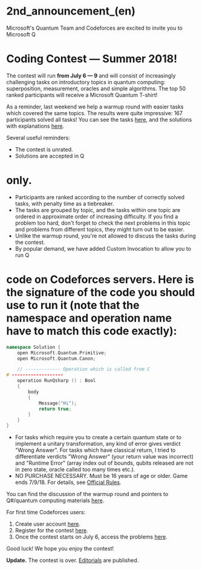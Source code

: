 # 2nd_announcement_(en)

Microsoft's Quantum Team and Codeforces are excited to invite you to Microsoft Q
# Coding Contest — Summer 2018!

The contest will run **from July 6 — 9** and will consist of increasingly challenging tasks on introductory topics in quantum computing: superposition, measurement, oracles and simple algorithms. The top 50 ranked participants will receive a Microsoft Quantum T-shirt!

As a reminder, last weekend we help a warmup round with easier tasks which covered the same topics. The results were quite impressive: 167 participants solved all tasks! You can see the tasks [here](//codeforces.com/contest/1001), and the solutions with explanations [here](https://assets.codeforces.com/rounds/997-998/warmup-editorial.pdf).

Several useful reminders:

 * The contest is unrated.
* Solutions are accepted in Q
# only.
* Participants are ranked according to the number of correctly solved tasks, with penalty time as a tiebreaker.
* The tasks are grouped by topic, and the tasks within one topic are ordered in approximate order of increasing difficulty. If you find a problem too hard, don't forget to check the next problems in this topic and problems from different topics, they might turn out to be easier.
* Unlike the warmup round, you're not allowed to discuss the tasks during the contest.
* By popular demand, we have added Custom Invocation to allow you to run Q
# code on Codeforces servers. Here is the signature of the code you should use to run it (note that the namespace and operation name have to match this code exactly):

 
```cpp
namespace Solution {
    open Microsoft.Quantum.Primitive;
    open Microsoft.Quantum.Canon;

    // ------------- Operation which is called from C
# -------------------
    operation RunQsharp () : Bool
    {
        body
        {
            Message("Hi");
            return true;
        }
    }
}
```
 * For tasks which require you to create a certain quantum state or to implement a unitary transformation, any kind of error gives verdict "Wrong Answer". For tasks which have classical return, I tried to differentiate verdicts "Wrong Answer" (your return value was incorrect) and "Runtime Error" (array index out of bounds, qubits released are not in zero state, oracle called too many times etc.).
* NO PURCHASE NECESSARY. Must be 16 years of age or older. Game ends 7/9/18. For details, see [Official Rules](https://assets.codeforces.com/rounds/997-998/microsofot-quantum-summer-2018-qs-coding-contest-official-rules.pdf).

You can find the discussion of the warmup round and pointers to Q#/quantum computing materials [here](//codeforces.com/blog/entry/60209).

For first time Codeforces users:

 1. Create user account [here](//codeforces.com/register).
2. Register for the contest [here](//codeforces.com/contestRegistration/1002).
3. Once the contest starts on July 6, access the problems [here](//codeforces.com/contest/1002).

Good luck! We hope you enjoy the contest! 

**Update.** The contest is over. [Editorials](https://assets.codeforces.com/rounds/997-998/main-contest-editorial.pdf) are published.

